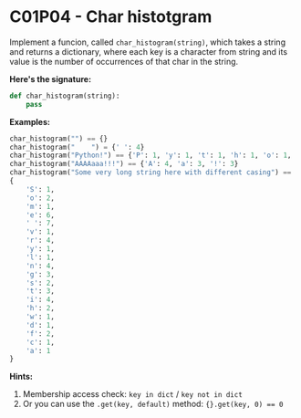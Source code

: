 # C01P04 - Char histotgram

Implement a funcion, called `char_histogram(string)`, which takes a string and returns a dictionary, where each key is a character from string and its value is the number of occurrences of that char in the string.

**Here's the signature:**

```python
def char_histogram(string):
    pass
```

**Examples:**

```python
char_histogram("") == {}
char_histogram("    ") = {' ': 4}
char_histogram("Python!") == {'P': 1, 'y': 1, 't': 1, 'h': 1, 'o': 1, 'n': 1, '!': 1}
char_histogram("AAAAaaa!!!") == {'A': 4, 'a': 3, '!': 3}
char_histogram("Some very long string here with different casing") ==
{
    'S': 1,
    'o': 2,
    'm': 1,
    'e': 6,
    ' ': 7,
    'v': 1,
    'r': 4,
    'y': 1,
    'l': 1,
    'n': 4,
    'g': 3,
    's': 2,
    't': 3,
    'i': 4,
    'h': 2,
    'w': 1,
    'd': 1,
    'f': 2,
    'c': 1,
    'a': 1
}
```

**Hints:**

1. Membership access check: `key in dict` / `key not in dict`
1. Or you can use the `.get(key, default)` method: `{}.get(key, 0) == 0`